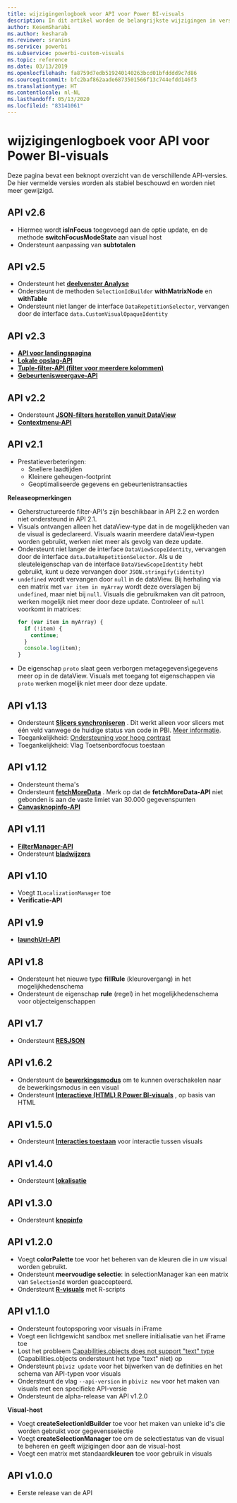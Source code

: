 ```yaml
---
title: wijzigingenlogboek voor API voor Power BI-visuals
description: In dit artikel worden de belangrijkste wijzigingen in verschillende versies van de API voor Power BI-visuals beschreven
author: KesemSharabi
ms.author: kesharab
ms.reviewer: sranins
ms.service: powerbi
ms.subservice: powerbi-custom-visuals
ms.topic: reference
ms.date: 03/13/2019
ms.openlocfilehash: fa8759d7edb519240140263bcd01bfdddd9c7d86
ms.sourcegitcommit: bfc2baf862aade6873501566f13c744efdd146f3
ms.translationtype: HT
ms.contentlocale: nl-NL
ms.lasthandoff: 05/13/2020
ms.locfileid: "83141061"
---
```

# <a name="power-bi-visuals-api-changelog"></a>wijzigingenlogboek voor API voor Power BI-visuals
Deze pagina bevat een beknopt overzicht van de verschillende API-versies. De hier vermelde versies worden als stabiel beschouwd en worden niet meer gewijzigd.

## <a name="api-v26"></a>API v2.6
  * Hiermee wordt **isInFocus** toegevoegd aan de optie update, en de methode **switchFocusModeState** aan visual host
  * Ondersteunt aanpassing van **subtotalen**

## <a name="api-v25"></a>API v2.5
  * Ondersteunt het **[deelvenster Analyse](./analytics-pane.md)**
  * Ondersteunt de methoden `SelectionIdBuilder` **withMatrixNode** en **withTable**
  * Ondersteunt niet langer de interface `DataRepetitionSelector`, vervangen door de interface `data.CustomVisualOpaqueIdentity`

## <a name="api-v23"></a>API v2.3
  * **[API voor landingspagina](./landing-page.md)**
  * **[Lokale opslag-API](./local-storage.md)**
  * **[Tuple-filter-API (filter voor meerdere kolommen)](./filter-api.md#the-tuple-filter-api-multi-column-filter)**
  * **[Gebeurtenisweergave-API](./event-service.md#render-events-in-power-bi-visuals)**

## <a name="api-v22"></a>API v2.2
  * Ondersteunt **[JSON-filters herstellen vanuit DataView](./filter-api.md#restore-the-json-filter-from-the-data-view)**
  * **[Contextmenu-API](./context-menu.md)**

## <a name="api-v21"></a>API v2.1
  * Prestatieverbeteringen:
    * Snellere laadtijden
    * Kleinere geheugen-footprint
    * Geoptimaliseerde gegevens en gebeurtenistransacties  

**Releaseopmerkingen**
* Geherstructureerde filter-API's zijn beschikbaar in API 2.2 en worden niet ondersteund in API 2.1.
* Visuals ontvangen alleen het dataView-type dat in de mogelijkheden van de visual is gedeclareerd. Visuals waarin meerdere dataView-typen worden gebruikt, werken niet meer als gevolg van deze update.
* Ondersteunt niet langer de interface `DataViewScopeIdentity`, vervangen door de interface `data.DataRepetitionSelector`. Als u de sleuteleigenschap van de interface `DataViewScopeIdentity` hebt gebruikt, kunt u deze vervangen door `JSON.stringify(identity)`
* `undefined` wordt vervangen door `null` in de dataView. Bij herhaling via een matrix met `var item in myArray` wordt deze overslagen bij `undefined`, maar niet bij `null`. Visuals die gebruikmaken van dit patroon, werken mogelijk niet meer door deze update. Controleer of `null` voorkomt in matrices:
   ```typescript
   for (var item in myArray) {
     if (!item) {
       continue;
     }
     console.log(item);
   }
   ```
* De eigenschap `proto` slaat geen verborgen metagegevens\gegevens meer op in de dataView. Visuals met toegang tot eigenschappen via `proto` werken mogelijk niet meer door deze update.

## <a name="api-v113"></a>API v1.13
* Ondersteunt **[Slicers synchroniseren](./enable-sync-slicers.md)** . Dit werkt alleen voor slicers met één veld vanwege de huidige status van code in PBI. [Meer informatie](/power-bi/desktop-slicers).
* Toegankelijkheid: [Ondersteuning voor hoog contrast](./high-contrast-support.md) 
* Toegankelijkheid: Vlag Toetsenbordfocus toestaan

## <a name="api-v112"></a>API v1.12
* Ondersteunt thema's
* Ondersteunt **[fetchMoreData](./fetch-more-data.md)** . Merk op dat de **fetchMoreData-API** niet gebonden is aan de vaste limiet van 30.000 gegevenspunten
* **[Canvasknopinfo-API](./add-tooltips.md#add-report-page-tooltips)**

## <a name="api-v111"></a>API v1.11
* **[FilterManager-API](./filter-api.md)**
* Ondersteunt **[bladwijzers](./bookmarks-support.md)** 

## <a name="api-v110"></a>API v1.10
* Voegt `ILocalizationManager` toe
* **Verificatie-API**

## <a name="api-v19"></a>API v1.9
* **[launchUrl-API](./launch-url.md)**

## <a name="api-v18"></a>API v1.8
* Ondersteunt het nieuwe type **fillRule** (kleurovergang) in het mogelijkhedenschema
* Ondersteunt de eigenschap **rule** (regel) in het mogelijkhedenschema voor objecteigenschappen

## <a name="api-v17"></a>API v1.7
* Ondersteunt **[RESJSON](./localization.md#resource-file)**

## <a name="api-v162"></a>API v1.6.2
* Ondersteunt de **[bewerkingsmodus](./advanced-edit-mode.md)** om te kunnen overschakelen naar de bewerkingsmodus in een visual
* Ondersteunt **[Interactieve (HTML) R Power BI-visuals](https://microsoft.github.io/PowerBI-visuals/tutorials/building-r-powered-custom-visual/creating-r-visuals.md)** , op basis van HTML

## <a name="api-v150"></a>API v1.5.0
* Ondersteunt **[Interacties toestaan](./visuals-interactions.md)** voor interactie tussen visuals

## <a name="api-v140"></a>API v1.4.0
* Ondersteunt **[lokalisatie](./localization.md)**

## <a name="api-v130"></a>API v1.3.0
* Ondersteunt **[knopinfo](./add-tooltips.md)**

## <a name="api-v120"></a>API v1.2.0
* Voegt **colorPalette** toe voor het beheren van de kleuren die in uw visual worden gebruikt.
* Ondersteunt **meervoudige selectie**: in selectionManager kan een matrix van `SelectionId` worden geaccepteerd.
* Ondersteunt **[R-visuals](https://microsoft.github.io/PowerBI-visuals/tutorials/building-r-powered-custom-visual/creating-r-visuals.md)** met R-scripts

## <a name="api-v110"></a>API v1.1.0
* Ondersteunt foutopsporing voor visuals in iFrame
* Voegt een lichtgewicht sandbox met snellere initialisatie van het iFrame toe
* Lost het probleem [Capabilities.objects does not support "text" type](https://github.com/Microsoft/PowerBI-visuals-tools/issues/12) (Capabilities.objects ondersteunt het type "text" niet) op
* Ondersteunt `pbiviz update` voor het bijwerken van de definities en het schema van API-typen voor visuals
* Ondersteunt de vlag `--api-version` in `pbiviz new` voor het maken van visuals met een specifieke API-versie
* Ondersteunt de alpha-release van API v1.2.0

**Visual-host**
* Voegt **createSelectionIdBuilder** toe voor het maken van unieke id's die worden gebruikt voor gegevensselectie
* Voegt **createSelectionManager** toe om de selectiestatus van de visual te beheren en geeft wijzigingen door aan de visual-host
* Voegt een matrix met standaard**kleuren** toe voor gebruik in visuals

## <a name="api-v100"></a>API v1.0.0
* Eerste release van de API
